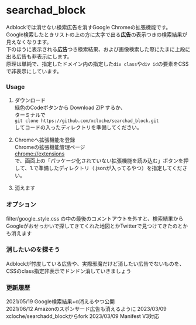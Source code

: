 # searchad_block
Adblockでは消せない検索広告を消すGoogle Chromeの拡張機能です。  
Google検索したときリストの上の方に太字で出る<b>広告</b>の表示つきの検索結果が見えなくなります。  
下のほうに表示される<b>広告</b>つき検索結果、および画像検索した際にたまに上段に出る広告も非表示にします。  
原理は単純で、指定したドメイン内の指定した```div class```や```div id```の要素をCSSで非表示にしています。

### Usage
1. ダウンロード  
緑色のCodeボタンから Download ZIP するか、  
ターミナルで  
```git clone https://github.com/xcloche/searchad_block.git```  
してコードの入ったディレクトリを準備してください。

2. Chromeへ拡張機能を登録  
Chromeの拡張機能管理ページ  
<a href=chrome://extensions>chrome://extensions</a>  
で、画面上の「パッケージ化されていない拡張機能を読み込む」ボタンを押して、1.で準備したディレクトリ（.jsonが入ってるやつ）を指定してください。
    
3. 消えます

### オプション
filter/google_style.css の中の最後のコメントアウトを外すと、検索結果からGoogleがおせっかいで探してきてくれた地図とかTwitterで見つけてきたのとかも消えます

### 消したいのを探そう
Adblockが忖度している広告や、実際邪魔だけど消したい広告でないものを、CSSのclass指定非表示でドンドン消していきましょう

### 更新履歴
2021/05/19 Google検索結果+α消えるやつ公開  
2021/06/12 Amazonのスポンサード広告も消えるように
2023/03/09 xcloche/searchadd_blockからfork
2023/03/09 Manifest V3対応

